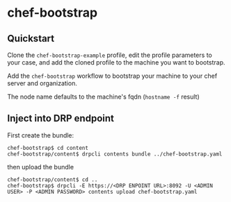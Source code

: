 # chef-bootstrap

## Quickstart

Clone the `chef-bootstrap-example` profile, edit the profile parameters to your case, and add the cloned profile to the 
machine you want to bootstrap.

Add the `chef-bootstrap` workflow to bootstrap your machine to your chef server and organization.

The node name defaults to the machine's fqdn (`hostname -f` result)

## Inject into DRP endpoint

First create the bundle:

```shell script
chef-bootstrap$ cd content
chef-bootstrap/content$ drpcli contents bundle ../chef-bootstrap.yaml
```

then upload the bundle 

```shell script
chef-bootstrap/content$ cd ..
chef-bootstrap$ drpcli -E https://<DRP ENPOINT URL>:8092 -U <ADMIN USER> -P <ADMIN PASSWORD> contents upload chef-bootstrap.yaml 
```
